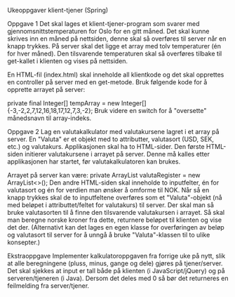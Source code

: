 Ukeoppgaver klient-tjener (Spring)

Oppgave 1
Det skal lages et klient-tjener-program som svarer med  gjennomsnittstemperaturen for Oslo for en gitt måned. 
Det skal kunne skrives inn en måned på nettsiden, denne skal så overføres til server når en knapp trykkes.
På server skal det ligge et array med tolv temperaturer (én for hver måned). 
Den tilsvarende temperaturen skal så overføres tilbake til get-kallet i klienten og vises på nettsiden.

En HTML-fil (index.html) skal inneholde all klientkode og det skal opprettes en controller på server med en get-metode.
Bruk følgende kode for å opprette arrayet på server:

private final Integer[] tempArray = new Integer[]{-3,-2,2,7,12,16,18,17,12,7,3,-2};
Bruk videre en switch for å "oversette" månedsnavn til array-indeks.

Oppgave 2
Lag en valutakalkulator med valutakursene lagret i et array på server. 
En "Valuta" er et objekt med to attributter, valutasort (USD, SEK, etc.) og valutakurs. 
Applikasjonen skal ha to HTML-sider. Den første HTML-siden initierer valutakursene i arrayet på server. 
Denne må kalles etter applikasjonen har startet, før valutakalkulatoren kan brukes.

Arrayet på server kan være:
private ArrayList<Valuta> valutaRegister = new ArrayList<>();
Den andre HTML-siden skal inneholde to inputfelter, én for valutasort og én for verdien man ønsker å omforme til NOK. 
Når så en knapp trykkes skal de to inputfeltene overføres som et "Valuta"-objekt (nå med beløpet i attributtet/feltet for valutakurs) til server. 
Der skal man så bruke valutasorten til å finne den tilsvarende valutakursen i arrayet. 
Så skal man beregne norske kroner fra dette, returnere beløpet til klienten og vise det der. 
(Alternativt kan det lages en egen klasse for overføringen av beløp og valutasort til server for å unngå å bruke "Valuta"-klassen til to ulike konsepter.)

Ekstraoppgave
Implementer kalkulatoroppgaven fra forrige uke på nytt, 
slik at alle beregningene (pluss, minus, gange og dele) gjøres på tjener/server. 
Det skal sjekkes at input er tall både på klienten (i JavaScript/jQuery) og på serveren/tjeneren (i Java). 
Dersom det deles med 0 så bør det returneres en feilmelding fra server/tjener.
